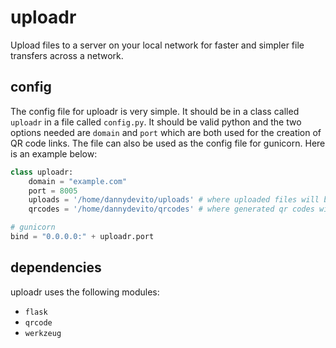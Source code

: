 # uploadr
Upload files to a server on your local network for faster and simpler file transfers across a network.

## config
The config file for uploadr is very simple. It should be in a class called  `uploadr` in a file called `config.py`. It should be valid python and the two options needed are `domain` and `port` which are both used for the creation of QR code links. The file can also be used as the config file for 
gunicorn. Here is an example below:
```python
class uploadr:
	domain = "example.com"
	port = 8005
	uploads = '/home/dannydevito/uploads' # where uploaded files will be stored
	qrcodes = '/home/dannydevito/qrcodes' # where generated qr codes will be stored

# gunicorn
bind = "0.0.0.0:" + uploadr.port
```
## dependencies
uploadr uses the following modules:
 - `flask`
 - `qrcode`
 - `werkzeug`

